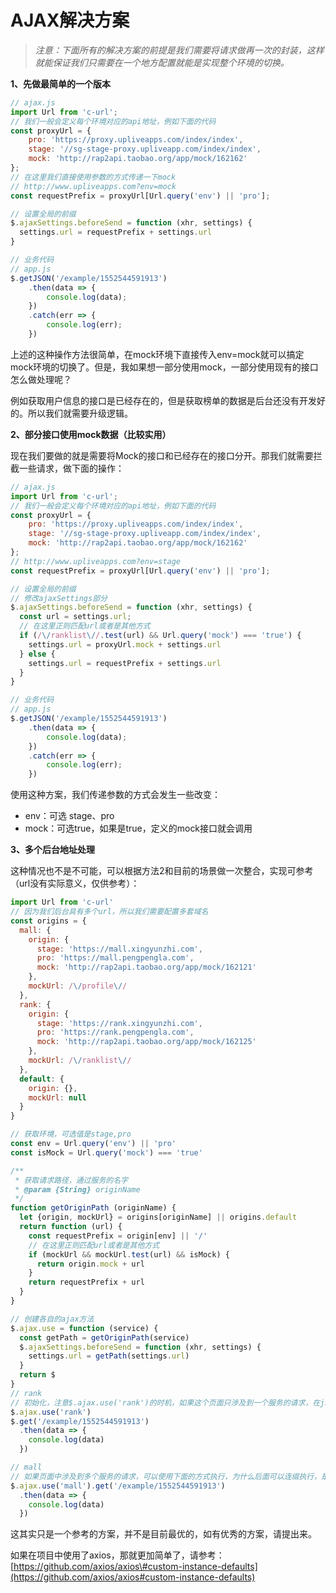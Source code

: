 # AJAX解决方案

> _注意：下面所有的解决方案的前提是我们需要将请求做再一次的封装，这样就能保证我们只需要在一个地方配置就能是实现整个环境的切换。_

**1、先做最简单的一个版本**

```js
// ajax.js
import Url from 'c-url';
// 我们一般会定义每个环境对应的api地址，例如下面的代码
const proxyUrl = {
    pro: 'https://proxy.upliveapps.com/index/index',
    stage: '//sg-stage-proxy.upliveapp.com/index/index',
    mock: 'http://rap2api.taobao.org/app/mock/162162'
};
// 在这里我们直接使用参数的方式传递一下mock
// http://www.upliveapps.com?env=mock
const requestPrefix = proxyUrl[Url.query('env') || 'pro'];

// 设置全局的前缀
$.ajaxSettings.beforeSend = function (xhr, settings) {
  settings.url = requestPrefix + settings.url
}

// 业务代码
// app.js
$.getJSON('/example/1552544591913')
    .then(data => {
        console.log(data);
    })
    .catch(err => {
        console.log(err);
    })
```

上述的这种操作方法很简单，在mock环境下直接传入env=mock就可以搞定mock环境的切换了。但是，我如果想一部分使用mock，一部分使用现有的接口怎么做处理呢？

例如获取用户信息的接口是已经存在的，但是获取榜单的数据是后台还没有开发好的。所以我们就需要升级逻辑。

**2、部分接口使用mock数据（比较实用）**

现在我们要做的就是需要将Mock的接口和已经存在的接口分开。那我们就需要拦截一些请求，做下面的操作：

```js
// ajax.js
import Url from 'c-url';
// 我们一般会定义每个环境对应的api地址，例如下面的代码
const proxyUrl = {
    pro: 'https://proxy.upliveapps.com/index/index',
    stage: '//sg-stage-proxy.upliveapp.com/index/index',
    mock: 'http://rap2api.taobao.org/app/mock/162162'
};
// http://www.upliveapps.com?env=stage
const requestPrefix = proxyUrl[Url.query('env') || 'pro'];

// 设置全局的前缀
// 修改ajaxSettings部分
$.ajaxSettings.beforeSend = function (xhr, settings) {
  const url = settings.url;
  // 在这里正则匹配url或者是其他方式
  if (/\/ranklist\//.test(url) && Url.query('mock') === 'true') {
    settings.url = proxyUrl.mock + settings.url
  } else {
    settings.url = requestPrefix + settings.url
  }
}

// 业务代码
// app.js
$.getJSON('/example/1552544591913')
    .then(data => {
        console.log(data);
    })
    .catch(err => {
        console.log(err);
    })
```

使用这种方案，我们传递参数的方式会发生一些改变：

* env：可选 stage、pro
* mock：可选true，如果是true，定义的mock接口就会调用

**3、多个后台地址处理**

这种情况也不是不可能，可以根据方法2和目前的场景做一次整合，实现可参考（url没有实际意义，仅供参考）：

```js
import Url from 'c-url'
// 因为我们后台具有多个url，所以我们需要配置多套域名
const origins = {
  mall: {
    origin: {
      stage: 'https://mall.xingyunzhi.com',
      pro: 'https://mall.pengpengla.com',
      mock: 'http://rap2api.taobao.org/app/mock/162121'
    },
    mockUrl: /\/profile\//
  },
  rank: {
    origin: {
      stage: 'https://rank.xingyunzhi.com',
      pro: 'https://rank.pengpengla.com',
      mock: 'http://rap2api.taobao.org/app/mock/162125'
    },
    mockUrl: /\/ranklist\//
  },
  default: {
    origin: {},
    mockUrl: null
  }
}

// 获取环境，可选值是stage,pro
const env = Url.query('env') || 'pro'
const isMock = Url.query('mock') === 'true'

/**
 * 获取请求路径，通过服务的名字
 * @param {String} originName 
 */
function getOriginPath (originName) {
  let {origin, mockUrl} = origins[originName] || origins.default
  return function (url) {
    const requestPrefix = origin[env] || '/'
    // 在这里正则匹配url或者是其他方式
    if (mockUrl && mockUrl.test(url) && isMock) {
      return origin.mock + url
    }
    return requestPrefix + url
  }
}

// 创建各自的ajax方法
$.ajax.use = function (service) {
  const getPath = getOriginPath(service)
  $.ajaxSettings.beforeSend = function (xhr, settings) {
    settings.url = getPath(settings.url)
  }
  return $
}
// rank
// 初始化，注意$.ajax.use('rank')的时机，如果这个页面只涉及到一个服务的请求，在js的顶部执行$.ajax.use('rank')就可以了
$.ajax.use('rank')
$.get('/example/1552544591913')
  .then(data => {
    console.log(data)
  })

// mall
// 如果页面中涉及到多个服务的请求，可以使用下面的方式执行，为什么后面可以连缀执行，是因为use返回了$
$.ajax.use('mall').get('/example/1552544591913')
  .then(data => {
    console.log(data)
  })

```

这其实只是一个参考的方案，并不是目前最优的，如有优秀的方案，请提出来。

如果在项目中使用了axios，那就更加简单了，请参考：[https://github.com/axios/axios\#custom-instance-defaults](https://github.com/axios/axios#custom-instance-defaults)

